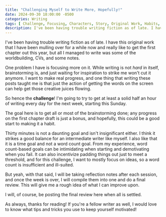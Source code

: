```yaml
---  
title: "Challenging Myself to Write More, Hopefully!"
date: 2024-09-30 18:00:00 -0500
categories: Writing
tags: [ Challenge, Focusing, Characters, Story, Original Work, Habits, Productivity, Worldbuilding, Brainstorming ]
description: I've been having trouble writing fiction as of late. I have this original work that I have been mulling over for a while now and really like to get the first chapter out this year, but all I managed to write was some of the worldbuilding, CVs, and some notes.
---
```

I've been having trouble writing fiction as of late. I have this original work that I have been mulling over for a while now and really like to get the first chapter out this year, but all I managed to write was some of the worldbuilding, CVs, and some notes.

One problem I have is focusing more on it. While writing is not *hard* in itself, brainstorming is, and just waiting for inspiration to strike me won't cut it anymore. I want to make real progress, and one thing that writing these posts taught me is that just the action of getting the words on the screen can help get those creative juices flowing.

So hence the **challenge**! I'm going to try to get at least a solid half an hour of writing every day for the next week, starting this Sunday.

The goal here is to get all or most of the brainstorming done; any progress on the first chapter draft is just a bonus, and hopefully, this could be a good start to making it a habit.

Thirty minutes is not a daunting goal and isn't insignificant either. I think it strikes a good balance for an intermediate writer like myself. I also like that it is a time goal and not a word count goal. From my experience, word count-based goals can be intimidating when starting and demotivating when you fail. It can also incentivize padding things out just to meet a threshold, and for this challenge, I want to mostly focus on ideas, so a word count is insufficient and ill-suited.

But yeah, with that said, I will be taking reflection notes after each session, and once the week is over, I will compile them into one and do a final review. This will give me a rough idea of what I can improve upon.

I will, of course, be posting the final review here when all is settled.

As always, thanks for reading! If you're a fellow writer as well, I would love to know what tips and tricks you use to keep yourself motivated!
